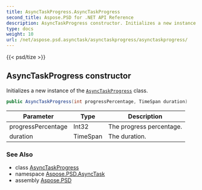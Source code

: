 ```yaml
---
title: AsyncTaskProgress.AsyncTaskProgress
second_title: Aspose.PSD for .NET API Reference
description: AsyncTaskProgress constructor. Initializes a new instance of the AsyncTaskProgress class
type: docs
weight: 10
url: /net/aspose.psd.asynctask/asynctaskprogress/asynctaskprogress/
---
```

{{< psd/tize >}}
## AsyncTaskProgress constructor

Initializes a new instance of the [`AsyncTaskProgress`](../) class.

```csharp
public AsyncTaskProgress(int progressPercentage, TimeSpan duration)
```

| Parameter | Type | Description |
| --- | --- | --- |
| progressPercentage | Int32 | The progress percentage. |
| duration | TimeSpan | The duration. |

### See Also

* class [AsyncTaskProgress](../)
* namespace [Aspose.PSD.AsyncTask](../../asynctaskprogress/)
* assembly [Aspose.PSD](../../../)


